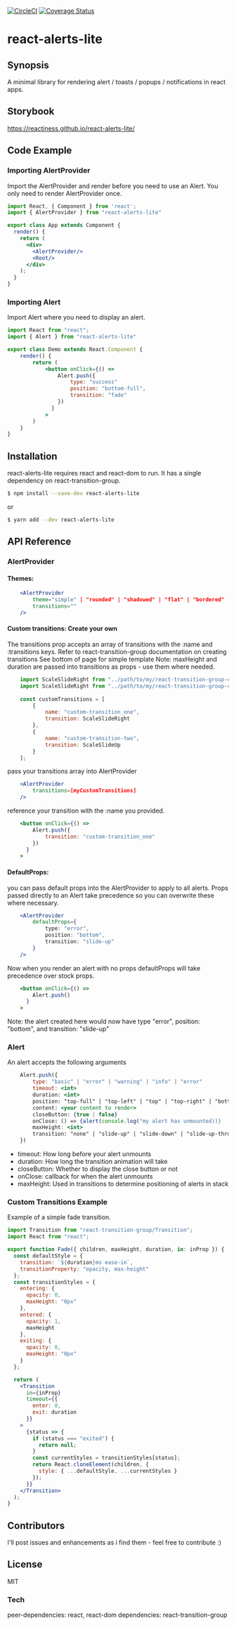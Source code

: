 [![CircleCI](https://circleci.com/gh/reactiness/react-alerts-lite.svg?style=svg)](https://coveralls.io/github/reactiness/react-alerts-lite?branch=master)
[![Coverage Status](https://coveralls.io/repos/github/reactiness/react-alerts-lite/badge.svg?branch=master)](https://coveralls.io/github/reactiness/react-alerts-lite?branch=master)

# react-alerts-lite

## Synopsis

A minimal library for rendering alert / toasts / popups / notifications in react apps.

## Storybook

https://reactiness.github.io/react-alerts-lite/

## Code Example

### Importing AlertProvider
Import the AlertProvider and render before you need to use an Alert. 
You only need to render AlertProvider once.

```jsx
import React, { Component } from 'react';
import { AlertProvider } from "react-alerts-lite"

export class App extends Component {
  render() {
    return (
      <div>
        <AlertProvider/>
        <Root/>
      </div>
    );
  }
}
```

### Importing Alert
Import Alert where you need to display an alert.

```jsx
import React from "react";
import { Alert } from "react-alerts-lite"

export class Demo extends React.Component {
    render() {
        return (
            <button onClick={() =>
                Alert.push({
                    type: "success"
                    position: "bottom-full",
                    transition: "fade"
                })
              }
            >
        )
    }
}
```

## Installation

react-alerts-lite requires react and react-dom to run. It has a single dependency on react-transition-group.

```sh
$ npm install --save-dev react-alerts-lite
```
or
```sh
$ yarn add --dev react-alerts-lite
```

## API Reference

### AlertProvider
#### Themes:
```jsx
    <AlertProvider
        theme="simple" | "rounded" | "shadowed" | "flat" | "bordered"
        transitions=""
    />
```
#### Custom transitions: Create your own
The transitions prop accepts an array of transitions with the :name and :transitions keys. 
Refer to react-transition-group documentation on creating transitions
See bottom of page for simple template
Note: maxHeight and duration are passed into transitions as props - use them where needed.
```jsx
    import ScaleSlideRight from "../path/to/my/react-transition-group-custom-transition"
    import ScaleSlideRight from "../path/to/my/react-transition-group-custom-transition"
    
    const customTransitions = [
        {
            name: "custom-transition_one",
            transition: ScaleSlideRight
        },
        {
            name: "custom-transition-two",
            transition: ScaleSlideUp
        }
    ];
```
pass your transitions array into AlertProvider
```jsx
    <AlertProvider
        transitions=[myCustomTransitions]
    />
```
reference your transition with the :name you provided.
```jsx
    <button onClick={() =>
        Alert.push({
            transition: "custom-transition_one"
        })
      }
    >
```

#### DefaultProps:
you can pass default props into the AlertProvider to apply to all alerts.
Props passed directly to an Alert take precedence so you can overwrite these where necessary.
```jsx
    <AlertProvider
        defaultProps={
            type: "error",
            position: "bottom",
            transition: "slide-up"
        }
    />
```
Now when you render an alert with no props defaultProps will take precedence over stock props.
```jsx
    <button onClick={() =>
        Alert.push()
      }
    >
```
Note: the alert created here would now have type "error", position: "bottom", and transition: "slide-up"

### Alert
An alert accepts the following arguments
```jsx
    Alert.push({
        type: "basic" | "error" | "warning" | "info" | "error"
        timeout: <int>
        duration: <int>
        position: "top-full" | "top-left" | "top" | "top-right" | "bottom-left" | "bottom" | "bottom-right" | "bottom-full"
        content: <your content to render>
        closeButton: {true | false}
        onClose: () => {alert(console.log("my alert has unmounted))}
        maxHeight: <int>
        transition: "none" | "slide-up" | "slide-down" | "slide-up-through" | "fade" | "slide-right" | "slide-left" | "rotate-left" | "rotate-right" | "scale" | "scale-slide-down" | "scale-slide-left" | "scale-slide-right" | "scale-slide-up"
    })
```

- timeout: How long before your alert unmounts
- duration: How long the transition animation will take
- closeButton: Whether to display the close button or not
- onClose: callback for when the alert unmounts
- maxHeight: Used in transitions to determine positioning of alerts in stack


### Custom Transitions Example
Example of a simple fade transition.
```jsx
import Transition from "react-transition-group/Transition";
import React from "react";

export function Fade({ children, maxHeight, duration, in: inProp }) {
  const defaultStyle = {
    transition: `${duration}ms ease-in`,
    transitionProperty: "opacity, max-height"
  };
  const transitionStyles = {
    entering: {
      opacity: 0,
      maxHeight: "0px"
    },
    entered: {
      opacity: 1,
      maxHeight
    },
    exiting: {
      opacity: 0,
      maxHeight: "0px"
    }
  };

  return (
    <Transition
      in={inProp}
      timeout={{
        enter: 0,
        exit: duration
      }}
    >
      {status => {
        if (status === "exited") {
          return null;
        }
        const currentStyles = transitionStyles[status];
        return React.cloneElement(children, {
          style: { ...defaultStyle, ...currentStyles }
        });
      }}
    </Transition>
  );
}

```
## Contributors

I'll post issues and enhancements as i find them - feel free to contribute :)

## License

MIT

### Tech

peer-dependencies: react, react-dom
dependencies: react-transition-group

